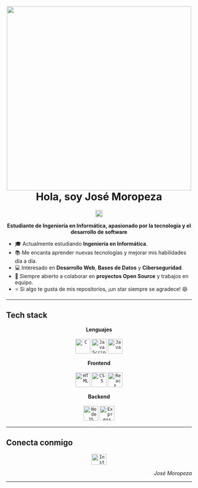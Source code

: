 <!-- Header -->
<h1 align="center">
  <img src="https://github.com/jmoropeza33/jmoropeza33/blob/main/images/logo.svg" width="500">
  <br>
  Hola, soy José Moropeza
</h1>

<!-- Counter -->
<p align="center">
  <img alt="Profile views" height="20px" src="https://hits.seeyoufarm.com/api/count/incr/badge.svg?url=https://github.com/jmoropeza33&count_bg=%23579E91&title_bg=%23555555&icon=&icon_color=%23E7E7E7&title=Views&edge_flat=false">
</p>

<p align="center">
  <b>Estudiante de Ingeniería en Informática, apasionado por la tecnología y el desarrollo de software</b>
</p>

- 🎓 Actualmente estudiando **Ingeniería en Informática**.
- 📚 Me encanta aprender nuevas tecnologías y mejorar mis habilidades día a día.
- 💻 Interesado en **Desarrollo Web**, **Bases de Datos** y **Ciberseguridad**.
- 🚀 Siempre abierto a colaborar en **proyectos Open Source** y trabajos en equipo.
- ⭐ Si algo te gusta de mis repositorios, ¡un star siempre se agradece! 😄

---

<h2>Tech stack</h2>

<p align="center">
  <b>Lenguajes</b>
  <br><br>
  <code><img src="https://github.com/oHTGo/oHTGo/blob/main/images/c.svg" alt="C" height="40"/></code>
  <code><img src="https://github.com/oHTGo/oHTGo/blob/main/images/javascript.svg" alt="JavaScript" height="40"/></code>
  <code><img src="https://github.com/oHTGo/oHTGo/blob/main/images/java.svg" alt="Java" height="40"/></code>
</p>

<p align="center">
  <b>Frontend</b>
  <br><br>
  <code><img src="https://github.com/oHTGo/oHTGo/blob/main/images/html.svg" alt="HTML" height="40"/></code>
  <code><img src="https://github.com/oHTGo/oHTGo/blob/main/images/css.svg" alt="CSS" height="40"/></code>
  <code><img src="https://github.com/oHTGo/oHTGo/blob/main/images/react.svg" alt="React" height="40"/></code>
</p>

<p align="center">
  <b>Backend</b>
  <br><br>
  <code><img src="https://github.com/oHTGo/oHTGo/blob/main/images/node.svg" alt="NodeJS" height="40"/></code>
  <code><img src="https://github.com/oHTGo/oHTGo/blob/main/images/express.svg" alt="Express" height="40"/></code>
</p>

---

<!-- Connect -->
<h2>Conecta conmigo</h2>
<p align="center">
  <a href="https://www.instagram.com/jmoropeza33" target="_blank">
    <code><img src="https://github.com/oHTGo/oHTGo/blob/main/images/instagram.svg" alt="Instagram" height="30" width="40"/></code>
  </a>
</p>

<!-- Signature -->
<p align="right">
  <em>José Moropeza</em>
</p>

---
